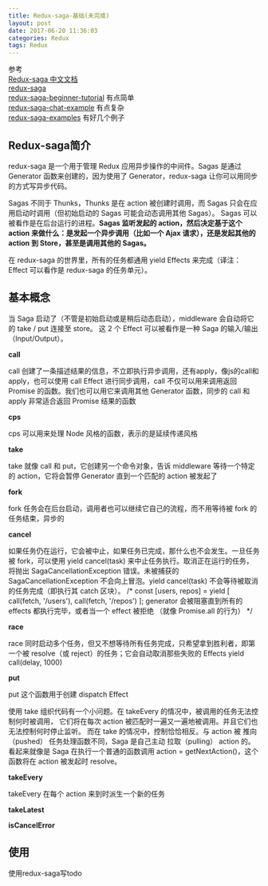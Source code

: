 ```yaml
---
title: Redux-saga-基础(未完成)
layout: post
date: 2017-06-20 11:36:03
categories: Redux
tags: Redux
---
```

参考  
[Redux-saga 中文文档](http://leonshi.com/redux-saga-in-chinese/index.html)  
[redux-saga](https://github.com/redux-saga/redux-saga)  
[redux-saga-beginner-tutorial](https://github.com/redux-saga/redux-saga-beginner-tutorial) 有点简单  
[redux-saga-chat-example](https://github.com/kuy/redux-saga-chat-example) 有点复杂  
[redux-saga-examples](https://github.com/kuy/redux-saga-examples) 有好几个例子

## Redux-saga简介

redux-saga 是一个用于管理 Redux 应用异步操作的中间件。Sagas 是通过 Generator 函数来创建的，因为使用了 Generator，redux-saga 让你可以用同步的方式写异步代码。

Sagas 不同于 Thunks，Thunks 是在 action 被创建时调用，而 Sagas 只会在应用启动时调用（但初始启动的 Sagas 可能会动态调用其他 Sagas）。 Sagas 可以被看作是在后台运行的进程。**Sagas 监听发起的 action，然后决定基于这个 action 来做什么：是发起一个异步调用（比如一个 Ajax 请求），还是发起其他的 action 到 Store，甚至是调用其他的 Sagas。**

在 redux-saga 的世界里，所有的任务都通用 yield Effects 来完成（译注：Effect 可以看作是 redux-saga 的任务单元）。

## 基本概念

当 Saga 启动了（不管是初始启动或是稍后动态启动），middleware 会自动将它的 take / put 连接至 store。 这 2 个 Effect 可以被看作是一种 Saga 的输入/输出（Input/Output）。

**call**

call 创建了一条描述结果的信息，不立即执行异步调用，还有apply，像js的call和apply，也可以使用 call Effect 进行同步调用，call 不仅可以用来调用返回 Promise 的函数。我们也可以用它来调用其他 Generator 函数，同步的
call 和 apply 非常适合返回 Promise 结果的函数

**cps**

cps 可以用来处理 Node 风格的函数，表示的是延续传递风格

**take**

take 就像 call 和 put，它创建另一个命令对象，告诉 middleware 等待一个特定的 action，它将会暂停 Generator 直到一个匹配的 action 被发起了

**fork**

fork 任务会在后台启动，调用者也可以继续它自己的流程，而不用等待被 fork 的任务结束，异步的

**cancel**

 如果任务仍在运行，它会被中止，如果任务已完成，那什么也不会发生。一旦任务被 fork，可以使用 yield cancel(task) 来中止任务执行。取消正在运行的任务，将抛出 SagaCancellationException 错误。未被捕获的 SagaCancellationException 不会向上冒泡。yield cancel(task) 不会等待被取消的任务完成（即执行其 catch 区块）。
  /*
  const [users, repos] = yield [
    call(fetch, '/users'),
    call(fetch, '/repos')
  ];
  generator 会被阻塞直到所有的 effects 都执行完毕，或者当一个 effect 被拒绝 （就像 Promise.all 的行为）
  */
 
**race**

 race 同时启动多个任务，但又不想等待所有任务完成，只希望拿到胜利者，即第一个被 resolve（或 reject）的任务；它会自动取消那些失败的 Effects
  yield call(delay, 1000)

**put**

put 这个函数用于创建 dispatch Effect



  使用 take 组织代码有一个小问题。在 takeEvery 的情况中，被调用的任务无法控制何时被调用， 它们将在每次 action 被匹配时一遍又一遍地被调用。并且它们也无法控制何时停止监听。
而在 take 的情况中，控制恰恰相反。与 action 被 推向（pushed） 任务处理函数不同，Saga 是自己主动 拉取（pulling） action 的。 看起来就像是 Saga 在执行一个普通的函数调用 action = getNextAction()，这个函数将在 action 被发起时 resolve。

**takeEvery**

takeEvery 在每个 action 来到时派生一个新的任务

**takeLatest**

**isCancelError**


## 使用

使用redux-saga写todo

